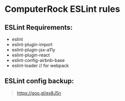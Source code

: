 # ComputerRock ESLint rules

## ESLint Requirements: 
* eslint
* eslint-plugin-import
* eslint-plugin-jsx-a11y
* eslint-plugin-react
* eslint-config-airbnb-base
* eslint-loader    // for webpack

## ESLint config backup:
> https://goo.gl/es8J5n
